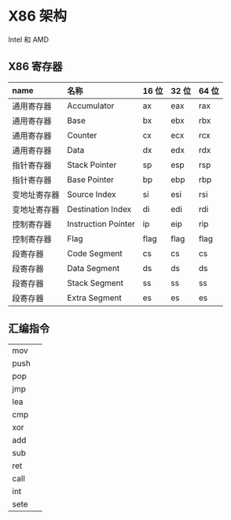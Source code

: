 # X86 架构
Intel 和 AMD

## X86 寄存器

| name         | 名称                | 16 位 | 32 位 | 64 位 |
| :----------- | :------------------ | :---- | :---- | :---- |
| 通用寄存器   | Accumulator         | ax    | eax   | rax   |
| 通用寄存器   | Base                | bx    | ebx   | rbx   |
| 通用寄存器   | Counter             | cx    | ecx   | rcx   |
| 通用寄存器   | Data                | dx    | edx   | rdx   |
| 指针寄存器   | Stack Pointer       | sp    | esp   | rsp   |
| 指针寄存器   | Base Pointer        | bp    | ebp   | rbp   |
| 变地址寄存器 | Source Index        | si    | esi   | rsi   |
| 变地址寄存器 | Destination Index   | di    | edi   | rdi   |
| 控制寄存器   | Instruction Pointer | ip    | eip   | rip   |
| 控制寄存器   | Flag                | flag  | flag  | flag  |
| 段寄存器     | Code Segment        | cs    | cs    | cs    |
| 段寄存器     | Data Segment        | ds    | ds    | ds    |
| 段寄存器     | Stack Segment       | ss    | ss    | ss    |
| 段寄存器     | Extra Segment       | es    | es    | es    |

## 汇编指令

|      |      |
| :--- | :--- |
| mov  |      |
| push |      |
| pop  |      |
| jmp  |      |
| lea  |      |
| cmp  |      |
| xor  |      |
| add  |      |
| sub  |      |
| ret  |      |
| call |      |
| int  |      |
| sete |      |
